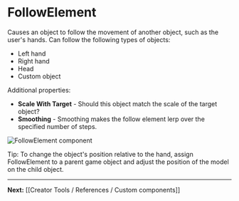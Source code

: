 # FollowElement

Causes an object to follow the movement of another object, such as the user's hands. Can follow the following types of objects:

* Left hand
* Right hand
* Head
* Custom object

Additional properties:

* **Scale With Target** - Should this object match the scale of the target object?
* **Smoothing** - Smoothing makes the follow element lerp over the specified number of steps.

![FollowElement component](https://www.flipsidexr.com/files/docs/screenshots/follow-element.png)

Tip: To change the object's position relative to the hand, assign FollowElement to a parent game object and adjust the position of the model on the child object.

---

**Next:** [[Creator Tools / References / Custom components]]
